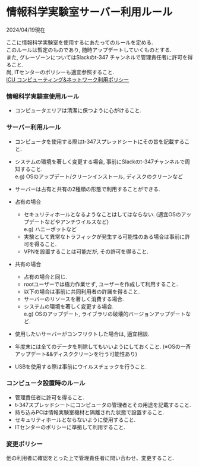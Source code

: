 # 情報科学実験室サーバー利用ルール
2024/04/19現在

ここに情報科学実験室を使用するにあたってのルールを定める.\
このルールは暫定のものであり, 随時アップデートしていくものとする.\
また, グレーゾーンについてはSlackのt-347 チャンネルで管理責任者に許可を得ること.\
尚, ITセンターのポリシーも適宜参照すること.\
[ICU コンピューティング&ネットワーク利用ポリシー](https://sites.google.com/icu.ac.jp/it-policy-guideline/home/computing-network-use-policy-jp)

### 情報科学実験室使用ルール
- コンピュータエリアは清潔に保つように心がけること.

### サーバー利用ルール
- コンピュータを使用する際はt-347スプレッドシートにその旨を記載すること.
- システムの環境を著しく変更する場合, 事前にSlackのt-347チャンネルで周知すること. \
e.g) OSのアップデート/クリーンインストール, ディスクのクリーンなど
- サーバーは占有と共有の2種類の形態で利用することができる.

- 占有の場合
    - セキュリティホールとなるようなことはしてはならない. (適宜OSのアップデートなどやアンチウイルスなど)\
   	 e.g) ハニーポットなど
    - 実験として異常なトラフィックが発生する可能性のある場合は事前に許可を得ること.
    - VPNを設置することは可能だが, その許可を得ること.

- 共有の場合
    - 占有の場合と同じ.
    - rootユーザーでは極力作業せず, ユーザーを作成して利用すること.
    - 以下の場合は事前に共同利用者の許諾を得ること.
   	 - サーバーのリソースを著しく消費する場合.
   	 - システムの環境を著しく変更する場合.\
   		 e.g) OSのアップデート, ライブラリの破壊的バージョンアップデートなど.

- 使用したいサーバーがコンフリクトした場合は, 適宜相談.
- 年度末には全てのデータを削除してもいいようにしておくこと. (※OSの一斉アップデート&&ディスククリーンを行う可能性あり)
- USBを使用する際は事前にウイルスチェックを行うこと.

### コンピュータ設置時のルール
- 管理責任者に許可を得ること.
- t-347スプレッドシートにコンピュータの管理者とその用途を記載すること.
- 持ち込みPCは情報実験室機材と隔離された状態で設置すること.
- セキュリティホールとならないように使用すること.
- ITセンターのポリシーに準拠して利用すること.

### 変更ポリシー
他の利用者に確認をとった上で管理責任者に問い合わせ、変更すること.

